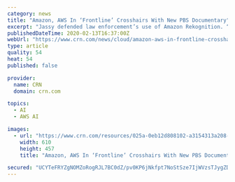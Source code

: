 ```yaml
---
category: news
title: "Amazon, AWS In ‘Frontline’ Crosshairs With New PBS Documentary"
excerpt: "Jassy defended law enforcement’s use of Amazon Rekognition. “We believe that governments and the organizations that are charged with keeping our community safe have to have access to the most ..."
publishedDateTime: 2020-02-13T16:37:00Z
webUrl: "https://www.crn.com/news/cloud/amazon-aws-in-frontline-crosshairs-with-new-pbs-documentary"
type: article
quality: 54
heat: 54
published: false

provider:
  name: CRN
  domain: crn.com

topics:
  - AI
  - AWS AI

images:
  - url: "https://www.crn.com/resources/025a-0eb12d808102-a3154313a208-1000/aws-booth.jpg"
    width: 610
    height: 457
    title: "Amazon, AWS In ‘Frontline’ Crosshairs With New PBS Documentary"

secured: "UCYTeFRYZgNOMZoRogRJL7BC0dZ/pv0KP6jNkfpt7NoStSze7IjWVzsTJygZDochqgkl8E7twBki/D+mzq4yMg4rY2X3ID+hi02dZjOl246Y6jg6an8nNl2VuFqMdid8inJcFCywperNEPB7iNZ82FKTDMHOFwfd0G09QTNu/+CxVw9hJu8kH0m5UZq0ZI8ZtShpLEUKQhSh5AxXh/qFKVHHz92j17YeXUunOeWQ0ZYWhOQQ4E6bmWB3aZ4wPTjGKHyikvC9y/SXh1nMmoKtOnnEbXEKtlK2o7qqNnOhePjfjVFRYPvaTXPT/TRIwuN/;vCXa1dHmqzldQPO1RZKe1w=="
---
```


